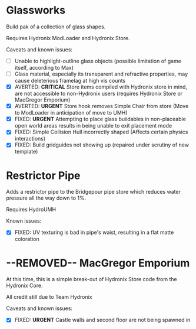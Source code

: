 
# Glassworks
Build pak of a collection of glass shapes.

Requires Hydronix ModLoader and Hydronix Store.

Caveats and known issues:

- [ ] Unable to highlight-outline glass objects (possible limitation of game itself, according to Max)
- [ ] Glass material, especially its transparent and refractive properties, may cause deleterious framelag at high vis counts
- [X] AVERTED: **CRITICAL** Store items compiled with Hydronix store in mind, are not accessible to non-Hydronix users (requires Hydronix Store or MacGregor Emporium)
- [X] AVERTED: **URGENT** Store hook removes Simple Chair from store (Move to ModLoader in anticipation of move to UMH)
- [x] FIXED: **URGENT** Attempting to place glass buildables in non-placeable open world areas results in being unable to exit placement mode
- [X] FIXED: Simple Collision Hull incorrectly shaped (Affects certain physics interactions)
- [x] FIXED: Build gridguides not showing up (repaired under scrutiny of new template)

# Restrictor Pipe
Adds a restrictor pipe to the Bridgepour pipe store which reduces water pressure all the way down to 1%.

Requires HydroUMH

Known issues:

- [X] FIXED: UV texturing is bad in pipe's waist, resulting in a flat matte coloration


# --REMOVED-- MacGregor Emporium
At this time, this is a simple break-out of Hydronix Store code from the Hydronix Core.

All credit still due to Team Hydronix

Caveats and known issues:

- [x] FIXED: **URGENT** Castle walls and second floor are not being spawned in
